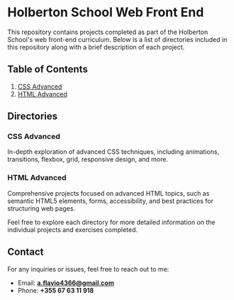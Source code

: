 # Holberton School Web Front End

This repository contains projects completed as part of the Holberton School's web front-end curriculum. Below is a list of directories included in this repository along with a brief description of each project.

## Table of Contents
1. [CSS Advanced](#css_advanced)
2. [HTML Advanced](#html_advanced)

## Directories

### CSS Advanced
In-depth exploration of advanced CSS techniques, including animations, transitions, flexbox, grid, responsive design, and more.

### HTML Advanced
Comprehensive projects focused on advanced HTML topics, such as semantic HTML5 elements, forms, accessibility, and best practices for structuring web pages.

Feel free to explore each directory for more detailed information on the individual projects and exercises completed.

## Contact
For any inquiries or issues, feel free to reach out to me:

- Email: **a.flavio4366@gmail.com**
- Phone: **+355 67 63 11 918**

